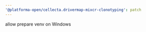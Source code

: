 ```yaml
---
'@platforma-open/cellecta.drivermap-mixcr-clonotyping': patch
---
```


allow prepare venv on Windows
